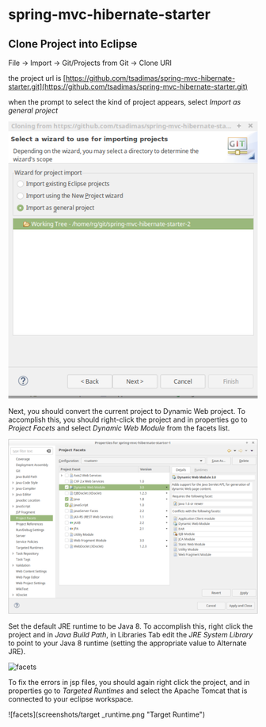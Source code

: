 # spring-mvc-hibernate-starter

## Clone Project into Eclipse


File -> Import -> Git/Projects from Git -> Clone URI

the project url is 
[https://github.com/tsadimas/spring-mvc-hibernate-starter.git](https://github.com/tsadimas/spring-mvc-hibernate-starter.git)

when the prompt to select the kind of project appears, select *Import as general project*


![import_project](screenshots/import.png "Import into Eclipse")


Next, you should convert the current project to Dynamic Web project.
To accomplish this, you should right-click the project and in properties go to *Project Facets*
and select _Dynamic Web Module_ from the facets list.

![facets](screenshots/facets.png "Convert to Dynamic Web Project")

Set the default JRE runtime to be Java 8. To accomplish this, right click the project and in _Java Build Path_, in Libraries Tab edit the _JRE System Library_ to point to your Java 8 runtime (setting the appropriate value to Alternate JRE).

![facets](screenshots/jre.png "JRE config")

To fix the errors in jsp files, you should again right click the project, and in properties go to _Targeted Runtimes_ and select the Apache Tomcat that is connected to your eclipse workspace.

![facets](screenshots/target _runtime.png "Target Runtime")